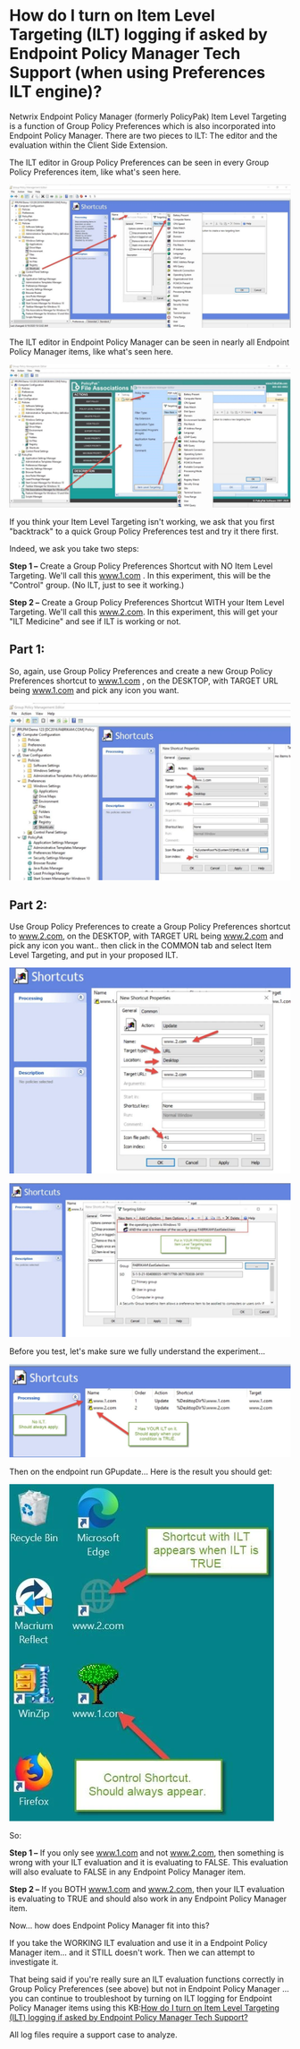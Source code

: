 # How do I turn on Item Level Targeting (ILT) logging if asked by Endpoint Policy Manager Tech Support (when using Preferences ILT engine)?

Netwrix Endpoint Policy Manager (formerly PolicyPak) Item Level Targeting is a function of Group
Policy Preferences which is also incorporated into Endpoint Policy Manager. There are two pieces to
ILT: The editor and the evaluation within the Client Side Extension.

The ILT editor in Group Policy Preferences can be seen in every Group Policy Preferences item, like
what's seen here.

![196_1_img-01](../../../../../../static/img/product_docs/policypak/policypak/troubleshooting/log/itemleveltargeting/196_1_img-01.webp)

The ILT editor in Endpoint Policy Manager can be seen in nearly all Endpoint Policy Manager items,
like what's seen here.

![196_3_img-02](../../../../../../static/img/product_docs/policypak/policypak/troubleshooting/log/itemleveltargeting/196_3_img-02.webp)

If you think your Item Level Targeting isn't working, we ask that you first "backtrack" to a quick
Group Policy Preferences test and try it there first.

Indeed, we ask you take two steps:

**Step 1 –** Create a Group Policy Preferences Shortcut with NO Item Level Targeting. We'll call
this www.1.com . In this experiment, this will be the "Control" group. (No ILT, just to see it
working.)

**Step 2 –** Create a Group Policy Preferences Shortcut WITH your Item Level Targeting. We'll call
this www.2.com. In this experiment, this will get your "ILT Medicine" and see if ILT is working or
not.

## Part 1:

So, again, use Group Policy Preferences and create a new Group Policy Preferences shortcut to
www.1.com , on the DESKTOP, with TARGET URL being www.1.com and pick any icon you want.

![196_5_img-03](../../../../../../static/img/product_docs/policypak/policypak/troubleshooting/log/itemleveltargeting/196_5_img-03.webp)

## Part 2:

Use Group Policy Preferences to create a Group Policy Preferences shortcut to www.2.com, on the
DESKTOP, with TARGET URL being www.2.com and pick any icon you want.. then click in the COMMON tab
and select Item Level Targeting, and put in your proposed ILT.

![196_7_img-04](../../../../../../static/img/product_docs/policypak/policypak/troubleshooting/log/itemleveltargeting/196_7_img-04.webp)

![196_9_img-05](../../../../../../static/img/product_docs/policypak/policypak/troubleshooting/log/itemleveltargeting/196_9_img-05.webp)

Before you test, let's make sure we fully understand the experiment…

![196_11_img-06](../../../../../../static/img/product_docs/policypak/policypak/troubleshooting/log/itemleveltargeting/196_11_img-06.webp)

Then on the endpoint run GPupdate… Here is the result you should get:

![196_13_img-07](../../../../../../static/img/product_docs/policypak/policypak/troubleshooting/log/itemleveltargeting/196_13_img-07.webp)

So:

**Step 1 –** If you only see www.1.com and not www.2.com, then something is wrong with your ILT
evaluation and it is evaluating to FALSE. This evaluation will also evaluate to FALSE in any
Endpoint Policy Manager item.

**Step 2 –** If you BOTH www.1.com and www.2.com, then your ILT evaluation is evaluating to TRUE and
should also work in any Endpoint Policy Manager item.

Now… how does Endpoint Policy Manager fit into this?

If you take the WORKING ILT evaluation and use it in a Endpoint Policy Manager item… and it STILL
doesn't work. Then we can attempt to investigate it.

That being said if you're really sure an ILT evaluation functions correctly in Group Policy
Preferences (see above) but not in Endpoint Policy Manager … you can continue to troubleshoot by
turning on ILT logging for Endpoint Policy Manager items using this
KB:[How do I turn on Item Level Targeting (ILT) logging if asked by Endpoint Policy Manager Tech Support?](../itemleveltargeting.md)

All log files require a support case to analyze.
